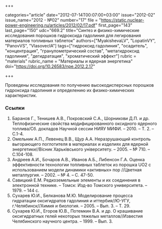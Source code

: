 +++

categories="article"
date="2012-07-14T00:07:00+03:00"
issue="2012-02"
issue_name="2012 - №02"
number="17"
file = "https://static.nuclear-power-engineering.ru/articles/2012/02/17.pdf"
first_page="143"
last_page="150"
udc="669.2"
title="Синтез и физико-химические исследования порошков гидроксида гадолиния для легирования материалов топливных таблеток"
authors=["MyakishevaLV", "LopatinVY", "PanovVS", "VlasovecIA"]
tags=["гидроксид гадолиния", "осадитель", "концентрация", "гранулометрический состав", "метагидроксид гадолиния", "дегидратация", "хроматический эффект"]
rubric = "materials"
rubric_name = "Материалы и ядерная энергетика"
doi="https://doi.org/10.26583/npe.2012.2.17"

+++

Проведены исследования по получению высокодисперсных порошков гидроксида гадолиния и определению их физико-химических характеристик.

### Ссылки

1. Баранов Г., Тенишев А.В., Покровский С.А., Шорникови Д.П. и др. Теплофизические свойства модифицированного оксидного ядерного топлива/Сб. докладов Научной сессии НИЯУ МИФИ. – 2010. – Т. 2. – С.1-4.
2. Омельник А.П., Левенец В.В., Щур А.А. Неразрушающий контроль выгорающего поглотителя в материалах и изделиях для ядерной энергетики//Вiсник Харькiвського унiверситету. – 2005. – № 710. – С.104-108.
3. Андреев А.И., Бочаров А.В., Иванов А.Б., Либенсон Г.А. Оценка эффективности технологии топливных таблеток из порошка UO2 с использованием модели динамики «активных» пор //Цветная металлургия. – 2002. – № 4. – С. 47-50.
4. Савицкий Е.М. Редкоземельные элементы и их соединения в электронной технике. – Томск: Изд-во Томского университета. – 1979. – 144 с.
5. Сухарев Ю.И., Белканова М.Ю. Моделирование процесса гидратации оксигидратов гадолиния и иттербия//Ю-УГУ, г.Челябинск//Химия и биология. – 2005. – Вып. 3. – Т. 29.
6. Сухарев Ю.И., Егоров Ю.В., Потемкин В.А. и др. О крашивание оксигидратных гелей некоторых тяжелых металлов//Известия Челябинского научного центра. – 1999. – Вып. 3.